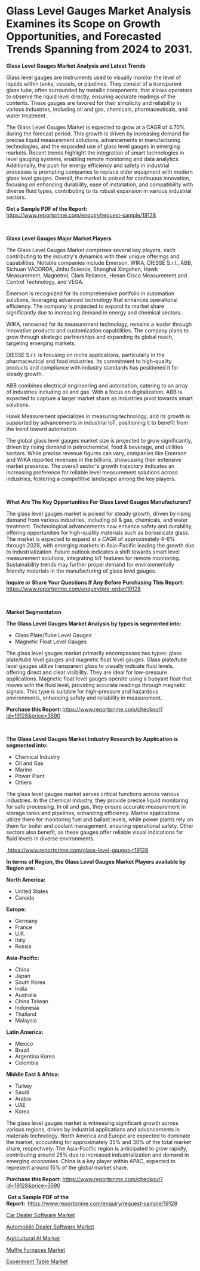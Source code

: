 <p><h1>Glass Level Gauges Market Analysis Examines its Scope on Growth Opportunities, and Forecasted Trends Spanning from 2024 to 2031.</h1></p><p><strong>Glass Level Gauges Market Analysis and Latest Trends</strong></p>
<p><p>Glass level gauges are instruments used to visually monitor the level of liquids within tanks, vessels, or pipelines. They consist of a transparent glass tube, often surrounded by metallic components, that allows operators to observe the liquid level directly, ensuring accurate readings of the contents. These gauges are favored for their simplicity and reliability in various industries, including oil and gas, chemicals, pharmaceuticals, and water treatment.</p><p>The Glass Level Gauges Market is expected to grow at a CAGR of 4.70% during the forecast period. This growth is driven by increasing demand for precise liquid measurement solutions, advancements in manufacturing technologies, and the expanded use of glass level gauges in emerging markets. Recent trends highlight the integration of smart technologies in level gauging systems, enabling remote monitoring and data analytics. Additionally, the push for energy efficiency and safety in industrial processes is prompting companies to replace older equipment with modern glass level gauges. Overall, the market is poised for continuous innovation, focusing on enhancing durability, ease of installation, and compatibility with diverse fluid types, contributing to its robust expansion in various industrial sectors.</p></p>
<p><strong>Get a Sample PDF of the Report:&nbsp;</strong> <a href="https://www.reportprime.com/enquiry/request-sample/19128?utm_campaign=28&utm_medium=2&utm_source=Github&utm_content=ia&utm_term=22112024&utm_id=glass-level-gauges">https://www.reportprime.com/enquiry/request-sample/19128</a></p>
<p>&nbsp;</p>
<p><strong>Glass Level Gauges Major Market Players</strong></p>
<p><p>The Glass Level Gauges Market comprises several key players, each contributing to the industry's dynamics with their unique offerings and capabilities. Notable companies include Emerson, WIKA, DIESSE S.r.l., ABB, Sichuan VACORDA, Jinhu Science, Shanghai Xingshen, Hawk Measurement, Magnetrol, Clark Reliance, Henan Cisco Measurement and Control Technology, and VEGA.</p><p>Emerson is recognized for its comprehensive portfolio in automation solutions, leveraging advanced technology that enhances operational efficiency. The company is projected to expand its market share significantly due to increasing demand in energy and chemical sectors.</p><p>WIKA, renowned for its measurement technology, remains a leader through innovative products and customization capabilities. The company plans to grow through strategic partnerships and expanding its global reach, targeting emerging markets.</p><p>DIESSE S.r.l. is focusing on niche applications, particularly in the pharmaceutical and food industries. Its commitment to high-quality products and compliance with industry standards has positioned it for steady growth.</p><p>ABB combines electrical engineering and automation, catering to an array of industries including oil and gas. With a focus on digitalization, ABB is expected to capture a larger market share as industries pivot towards smart solutions.</p><p>Hawk Measurement specializes in measuring technology, and its growth is supported by advancements in industrial IoT, positioning it to benefit from the trend toward automation.</p><p>The global glass level gauges market size is projected to grow significantly, driven by rising demand in petrochemical, food & beverage, and utilities sectors. While precise revenue figures can vary, companies like Emerson and WIKA reported revenues in the billions, showcasing their extensive market presence. The overall sector's growth trajectory indicates an increasing preference for reliable level measurement solutions across industries, fostering a competitive landscape among the key players.</p></p>
<p>&nbsp;</p>
<p><strong>What Are The Key Opportunities For Glass Level Gauges Manufacturers?</strong></p>
<p><p>The glass level gauges market is poised for steady growth, driven by rising demand from various industries, including oil & gas, chemicals, and water treatment. Technological advancements now enhance safety and durability, offering opportunities for high-quality materials such as borosilicate glass. The market is expected to expand at a CAGR of approximately 4-6% through 2028, with emerging markets in Asia-Pacific leading the growth due to industrialization. Future outlook indicates a shift towards smart level measurement solutions, integrating IoT features for remote monitoring. Sustainability trends may further propel demand for environmentally friendly materials in the manufacturing of glass level gauges.</p></p>
<p><strong>Inquire or Share Your Questions If Any Before Purchasing This Report:</strong> <a href="https://www.reportprime.com/enquiry/pre-order/19128?utm_campaign=28&utm_medium=2&utm_source=Github&utm_content=ia&utm_term=22112024&utm_id=glass-level-gauges">https://www.reportprime.com/enquiry/pre-order/19128</a></p>
<p>&nbsp;</p>
<p><strong>Market Segmentation</strong></p>
<p><strong>The Glass Level Gauges Market Analysis by types is segmented into:</strong></p>
<p><ul><li>Glass Plate/Tube Level Gauges</li><li>Magnetic Float Level Gauges</li></ul></p>
<p><p>The glass level gauges market primarily encompasses two types: glass plate/tube level gauges and magnetic float level gauges. Glass plate/tube level gauges utilize transparent glass to visually indicate fluid levels, offering direct and clear visibility. They are ideal for low-pressure applications. Magnetic float level gauges operate using a buoyant float that moves with the fluid level, providing accurate readings through magnetic signals. This type is suitable for high-pressure and hazardous environments, enhancing safety and reliability in measurement.</p></p>
<p><strong>Purchase this Report:&nbsp;</strong><a href="https://www.reportprime.com/checkout?id=19128&price=3590&utm_campaign=28&utm_medium=2&utm_source=Github&utm_content=ia&utm_term=22112024&utm_id=glass-level-gauges">https://www.reportprime.com/checkout?id=19128&price=3590</a></p>
<p>&nbsp;</p>
<p><strong>The Glass Level Gauges Market Industry Research by Application is segmented into:</strong></p>
<p><ul><li>Chemical Industry</li><li>Oil and Gas</li><li>Marine</li><li>Power Plant</li><li>Others</li></ul></p>
<p><p>The glass level gauges market serves critical functions across various industries. In the chemical industry, they provide precise liquid monitoring for safe processing. In oil and gas, they ensure accurate measurement in storage tanks and pipelines, enhancing efficiency. Marine applications utilize them for monitoring fuel and ballast levels, while power plants rely on them for boiler and coolant management, ensuring operational safety. Other sectors also benefit, as these gauges offer reliable visual indications for fluid levels in diverse environments.</p></p>
<p><a href="https://www.reportprime.com/glass-level-gauges-r19128?utm_campaign=28&utm_medium=2&utm_source=Github&utm_content=ia&utm_term=22112024&utm_id=glass-level-gauges">&nbsp;https://www.reportprime.com/glass-level-gauges-r19128</a></p>
<p><strong>In terms of Region, the Glass Level Gauges Market Players available by Region are:</strong></p>
<p>
    <p> <strong> North America: </strong>
        <ul>
            <li>United States</li>
            <li>Canada</li>
        </ul>
        </p> 
    <p> <strong> Europe: </strong>
        <ul>
            <li>Germany</li>
            <li>France</li>
            <li>U.K.</li>
            <li>Italy</li>
            <li>Russia</li>
        </ul>
        </p> 
    <p> <strong> Asia-Pacific: </strong>
        <ul>
            <li>China</li>
            <li>Japan</li>
            <li>South Korea</li>
            <li>India</li>
            <li>Australia</li>
            <li>China Taiwan</li>
            <li>Indonesia</li>
            <li>Thailand</li>
            <li>Malaysia</li>
        </ul>
        </p> 
    <p> <strong> Latin America: </strong>
        <ul>
            <li>Mexico</li>
            <li>Brazil</li>
            <li>Argentina Korea</li>
            <li>Colombia</li>
        </ul>
        </p> 
    <p> <strong> Middle East & Africa: </strong>
        <ul>
            <li>Turkey</li>
            <li>Saudi</li>
            <li>Arabia</li>
            <li>UAE</li>
            <li>Korea</li>
        </ul>
    </p>
    </p>
<p><p>The glass level gauges market is witnessing significant growth across various regions, driven by industrial applications and advancements in materials technology. North America and Europe are expected to dominate the market, accounting for approximately 35% and 30% of the total market share, respectively. The Asia-Pacific region is anticipated to grow rapidly, contributing around 25% due to increased industrialization and demand in emerging economies. China is a key player within APAC, expected to represent around 15% of the global market share.</p></p>
<p><strong>Purchase this Report: </strong><a href="https://www.reportprime.com/checkout?id=19128&price=3590&utm_campaign=28&utm_medium=2&utm_source=Github&utm_content=ia&utm_term=22112024&utm_id=glass-level-gauges">https://www.reportprime.com/checkout?id=19128&price=3590</a></p>
<p>&nbsp;<strong>Get a Sample PDF of the Report:&nbsp;&nbsp;</strong><a href="https://www.reportprime.com/enquiry/request-sample/19128?utm_campaign=28&utm_medium=2&utm_source=Github&utm_content=ia&utm_term=22112024&utm_id=glass-level-gauges">https://www.reportprime.com/enquiry/request-sample/19128</a></p>
<p><strong></strong></p>
<p><p><a href="https://www.linkedin.com/pulse/market-research-report-growth-car-dealer-software-66-cagr-hjzvf?utm_campaign=28&utm_medium=2&utm_source=Github&utm_content=ia&utm_term=22112024&utm_id=glass-level-gauges">Car Dealer Software Market</a></p><p><a href="https://www.linkedin.com/pulse/market-demand-revenue-automobile-dealer-software-44-cagr-b2ucf?utm_campaign=28&utm_medium=2&utm_source=Github&utm_content=ia&utm_term=22112024&utm_id=glass-level-gauges">Automobile Dealer Software Market</a></p><p><a href="https://issuu.com/reportprime-2/docs/agricultural-ai-market-size-2030.pp_7902eb85965ba4?utm_campaign=28&utm_medium=2&utm_source=Github&utm_content=ia&utm_term=22112024&utm_id=glass-level-gauges">Agricultural AI Market</a></p><p><a href="https://github.com/indrystar/Market-Research-Report-List-5/blob/main/muffle-furnaces-market.md?utm_campaign=28&utm_medium=2&utm_source=Github&utm_content=ia&utm_term=22112024&utm_id=glass-level-gauges">Muffle Furnaces Market</a></p><p><a href="https://github.com/BellAuer/Market-Research-Report-List-1/blob/main/experiment-table-market.md?utm_campaign=28&utm_medium=2&utm_source=Github&utm_content=ia&utm_term=22112024&utm_id=glass-level-gauges">Experiment Table Market</a></p></p>